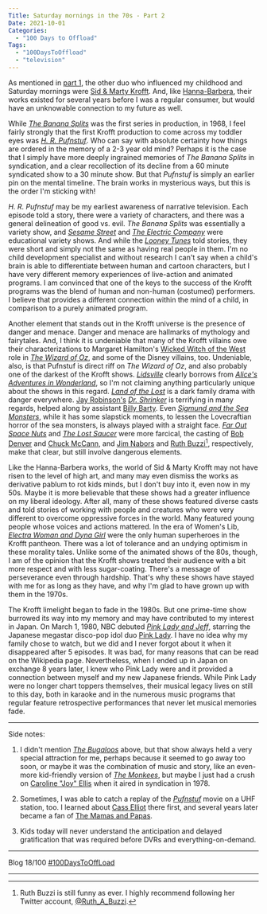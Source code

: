 ```yaml
---
Title: Saturday mornings in the 70s - Part 2
Date: 2021-10-01
Categories: 
  - "100 Days to Offload"
Tags: 
  - "100DaysToOffload"
  - "television"
---
```


As mentioned in [part 1](http://localhost/portable-php/portable.php#2021-09-29-saturday-mornings-in-the-70s-part-1), the other duo who influenced my childhood and Saturday mornings were [Sid & Marty Krofft](https://en.wikipedia.org/wiki/Sid_and_Marty_Krofft). And, like [Hanna-Barbera](https://en.wikipedia.org/wiki/Hanna-Barbera), their works existed for several years before I was a regular consumer, but would have an unknowable connection to my future as well.

While [*The Banana Splits*](https://en.wikipedia.org/wiki/The_Banana_Splits) was the first series in production, in 1968, I feel fairly strongly that the first Krofft production to come across my toddler eyes was [*H. R. Pufnstuf*](https://en.wikipedia.org/wiki/H._R._Pufnstuf). Who can say with absolute certainty how things are ordered in the memory of a 2-3 year old mind? Perhaps it is the case that I simply have more deeply ingrained memories of *The Banana Splits* in syndication, and a clear recollection of its decline from a 60 minute syndicated show to a 30 minute show. But that *Pufnstuf* is simply an earlier pin on the mental timeline. The brain works in mysterious ways, but this is the order I'm sticking with!

*H. R. Pufnstuf* may be my earliest awareness of narrative television. Each episode told a story, there were a variety of characters, and there was a general delineation of good vs. evil. *The Banana Splits* was essentially a variety show, and [*Sesame Street*](https://en.wikipedia.org/wiki/Sesame_Street) and [*The Electric Company*](https://en.wikipedia.org/wiki/The_Electric_Company) were educational variety shows. And while the [*Looney Tunes*](https://en.wikipedia.org/wiki/Looney_Tunes) told stories, they were short and simply not the same as having real people in them. I'm no child development specialist and without research I can't say when a child's brain is able to differentiate between human and cartoon characters, but I have very different memory experiences of live-action and animated programs. I am convinced that one of the keys to the success of the Krofft programs was the blend of human and non-human (costumed) performers. I believe that provides a different connection within the mind of a child, in comparison to a purely animated program.

Another element that stands out in the Krofft universe is the presence of danger and menace. Danger and menace are hallmarks of mythology and fairytales. And, I think it is undeniable that many of the Krofft villains owe their characterizations to Margaret Hamilton's [Wicked Witch of the West](https://en.wikipedia.org/wiki/Wicked_Witch_of_the_West) role in [*The Wizard of Oz*](https://en.wikipedia.org/wiki/The_Wizard_of_Oz_(1939_film)), and some of the Disney villains, too. Undeniable, also, is that Pufnstuf is direct riff on *The Wizard of Oz*, and also probably one of the darkest of the Krofft shows. [*Lidsville*](https://en.wikipedia.org/wiki/Lidsville) clearly borrows from [*Alice's Adventures in Wonderland*](https://en.wikipedia.org/wiki/Alice%27s_Adventures_in_Wonderland), so I'm not claiming anything particularly unique about the shows in this regard. [*Land of the Lost*](https://en.wikipedia.org/wiki/Land_of_the_Lost_(1974_TV_series)) is a dark family drama with danger everywhere. [Jay Robinson's](https://en.wikipedia.org/wiki/Jay_Robinson) [*Dr. Shrinker*](https://en.wikipedia.org/wiki/Dr._Shrinker) is terrifying in many regards, helped along by assistant [Billy Barty](https://en.wikipedia.org/wiki/Billy_Barty). Even [*Sigmund and the Sea Monsters*](https://en.wikipedia.org/wiki/Sigmund_and_the_Sea_Monsters), while it has some slapstick moments, to lessen the Lovecraftian horror of the sea monsters, is always played with a straight face. [*Far Out Space Nuts*](https://en.wikipedia.org/wiki/Far_Out_Space_Nuts) and [*The Lost Saucer*](https://en.wikipedia.org/wiki/The_Lost_Saucer) were more farcical, the casting of [Bob Denver](https://en.wikipedia.org/wiki/Bob_Denver) and [Chuck McCann](https://en.wikipedia.org/wiki/Chuck_McCann), and [Jim Nabors](https://en.wikipedia.org/wiki/Jim_Nabors) and [Ruth Buzzi](https://en.wikipedia.org/wiki/Ruth_Buzzi)[^1], respectively, make that clear, but still involve dangerous elements.

Like the Hanna-Barbera works, the world of Sid & Marty Krofft may not have risen to the level of high art, and many may even dismiss the works as derivative pablum to rot kids minds, but I don't buy into it, even now in my 50s. Maybe it is more believable that these shows had a greater influence on my liberal ideology. After all, many of these shows featured diverse casts and told stories of working with people and creatures who were very different to overcome oppressive forces in the world. Many featured young people whose voices and actions mattered. In the era of Women's Lib, [*Electra Woman and Dyna Girl*](https://en.wikipedia.org/wiki/Electra_Woman_and_Dyna_Girl) were the only human superheroes in the Krofft pantheon. There was a lot of tolerance and an undying optimism in these morality tales. Unlike some of the animated shows of the 80s, though, I am of the opinion that the Krofft shows treated their audience with a bit more respect and with less sugar-coating. There's a message of perseverance even through hardship. That's why these shows have stayed with me for as long as they have, and why I'm glad to have grown up with them in the 1970s.

The Krofft limelight began to fade in the 1980s. But one prime-time show burrowed its way into my memory and may have contributed to my interest in Japan. On March 1, 1980, NBC debuted [*Pink Lady and Jeff*](https://en.wikipedia.org/wiki/Pink_Lady_(TV_series)), starring the Japanese megastar disco-pop idol duo [Pink Lady](https://en.wikipedia.org/wiki/Pink_Lady_(duo)). I have no idea why my family chose to watch, but we did and I never forgot about it when it disappeared after 5 episodes. It was bad, for many reasons that can be read on the Wikipedia page. Nevertheless, when I ended up in Japan on exchange 8 years later, I knew who Pink Lady were and it provided a connection between myself and my new Japanese friends. While Pink Lady were no longer chart toppers themselves, their musical legacy lives on still to this day, both in karaoke and in the numerous music programs that regular feature retrospective performances that never let musical memories fade.

---
Side notes:

1. I didn't mention [*The Bugaloos*](https://en.wikipedia.org/wiki/The_Bugaloos) above, but that show always held a very special attraction for me, perhaps because it seemed to go away too soon, or maybe it was the combination of music and story, like an even-more kid-friendly version of [*The Monkees*](https://en.wikipedia.org/wiki/The_Monkees_(TV_series)), but maybe I just had a crush on [Caroline "Joy" Ellis](https://en.wikipedia.org/wiki/Caroline_Ellis) when it aired in syndication in 1978.

1. Sometimes, I was able to catch a replay of the [*Pufnstuf*](https://en.wikipedia.org/wiki/Pufnstuf_(film)) movie on a UHF station, too. I learned about [Cass Elliot](https://en.wikipedia.org/wiki/Cass_Elliot) there first, and several years later became a fan of [The Mamas and Papas](https://en.wikipedia.org/wiki/The_Mamas_%26_the_Papas). 

1. Kids today will never understand the anticipation and delayed gratification that was required before DVRs and everything-on-demand.

***
Blog 18/100 [#100DaysToOffLoad](https://100daystooffload.com)

***
[^1]: Ruth Buzzi is still funny as ever. I highly recommend following her Twitter account, [@Ruth_A_Buzzi](https://twitter.com/Ruth_A_Buzzi).
